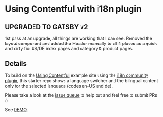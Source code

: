 # Using Contentful with i18n plugin

## **UPGRADED TO GATSBY v2**
1st pass at an upgrade, all things are working that I can see. Removed the layout component and added the Header manually to all 4 places as a quick and dirty fix: US/DE index pages and category & product pages.

## Details
To build on the [Using Contentful](https://github.com/gatsbyjs/gatsby/tree/master/examples/using-contentful) example site using the [i18n community plugin](https://github.com/angeloocana/gatsby-plugin-i18n), this starter repo shows a language switcher and the bilingual content only for the selected language (codes en-US and de).

Please take a look at the [issue queue](https://github.com/mccrodp/gatsby-contentful-i18n) to help out and feel free to submit PRs :)

See [DEMO](https://gatsby-starter-contentful-i18n.netlify.com/).
